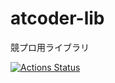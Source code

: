 # atcoder-lib

競プロ用ライブラリ

[![Actions Status](https://github.com/beet-aizu/library/workflows/verify/badge.svg)](https://github.com/beet-aizu/library/actions)
